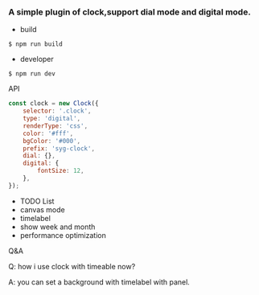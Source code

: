 ### A simple plugin of clock,support dial mode and digital mode.

- build

```
$ npm run build
```

- developer

```
$ npm run dev
```

API

```javascript
const clock = new Clock({
    selector: '.clock',
    type: 'digital',
    renderType: 'css',
    color: '#fff',
    bgColor: '#000',
    prefix: 'syg-clock',
    dial: {},
    digital: {
        fontSize: 12,
    },
}); 
```

- TODO List
 - canvas mode
 - timelabel
 - show week and month
 - performance optimization

Q&A

Q: how i use clock with timeable now?

A: you can set a background with timelabel with panel.